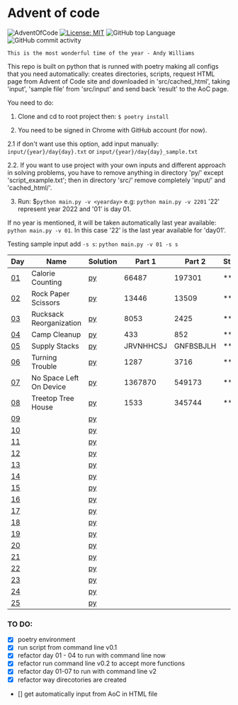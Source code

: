 # Advent of code

![AdventOfCode](https://img.shields.io/badge/Advent%20Of%20Code-2022-blue?style=flat-square) [![License: MIT](https://img.shields.io/badge/License-MIT-green.svg)](https://img.shields.io/github/license/Vasile-hij/pyAOC-2022?style=flat-square) ![GitHub top Language](https://img.shields.io/github/languages/count/Vasile-hij/pyAOC-2022?style=flat-square) ![GitHub commit activity](https://img.shields.io/github/commit-activity/w/Vasile-Hij/pyAOC-2022)

`This is the most wonderful time of the year - Andy Williams`

This repo is built on python that is runned with poetry making all configs that you need automatically: creates directories, scripts,
request HTML page from Advent of Code site and downloaded in 'src/cached_html', taking 'input', 'sample file' from 'src/input' and send back 'result' to the AoC page.

You need to do:
1. Clone and cd to root project then:
`$ poetry install`

2. You need to be signed in Chrome with GitHub account (for now).

2.1 if don't want use this option, add input manually: `input/{year}/day{day}.txt` or `input/{year}/day{day}_sample.txt`

2.2. If you want to use project with your own inputs and different approach in solving problems, you have to remove anything in directory 'py/' except 'script_example.txt'; then in directory 'src/' remove completely 'input/' and 'cached_html/'.


3. Run:
$`python main.py -v <yearday>` e.g: `python main.py -v 2201` '22' represent year 2022 and '01' is day 01.

If no year is mentioned, it will be taken automatically last year available: `python main.py -v 01`. 
In this case '22' is the last year available for 'day01'.

Testing sample input add `-s s`: `python main.py -v 01 -s s`


 
|  Day                                  | Name                    | Solution             | Part 1    | Part 2    | Stars   |
|---------------------------------------|-------------------------|----------------------|-----------|-----------|---------|
| [01](data/cached_html/2022/day1.html) | Calorie Counting        | [py](py/22/day01.py) | 66487     | 197301    | **      |
| [02](data/cached_html/2022/day2.html) | Rock Paper Scissors     | [py](py/22/day02.py) | 13446     | 13509     | **      |
| [03](data/cached_html/2022/day3.html) | Rucksack Reorganization | [py](py/22/day03.py) | 8053      | 2425      | **      |
| [04](data/cached_html/2022/day4.html) | Camp Cleanup            | [py](py/22/day04.py) | 433       | 852       | **      |
| [05](data/cached_html/2022/day5.html) | Supply Stacks           | [py](py/22/day05.py) | JRVNHHCSJ | GNFBSBJLH | **      |
| [06](data/cached_html/2022/day6.html) | Turning Trouble         | [py](py/22/day06.py) | 1287      | 3716      | **      |
| [07](data/cached_html/2022/day7.html) | No Space Left On Device | [py](py/22/day07.py) | 1367870   | 549173    | **      |
| [08](data/cached_html/2022/day8.html) | Treetop Tree House      | [py](py/22/day08.py) | 1533      | 345744    | **      |
| [09](data/cached_html/2022/day9.html) |                         | [py](py/22/day09.py) |           |           |         |
| [10](data/cached_html/2022/day10.html)|                         | [py](py/22/day10.py) |           |           |         |
| [11](data/cached_html/2022/day11.html)|                         | [py](py/22/day11.py) |           |           |         |
| [12](data/cached_html/2022/day12.html)|                         | [py](py/22/day12.py) |           |           |         |
| [13](data/cached_html/2022/day13.html)|                         | [py](py/22/day13.py) |           |           |         |
| [14](data/cached_html/2022/day14.html)|                         | [py](py/22/day14.py) |           |           |         |
| [15](data/cached_html/2022/day15.html)|                         | [py](py/22/day15.py) |           |           |         |
| [16](data/cached_html/2022/day16.html)|                         | [py](py/22/day16.py) |           |           |         |
| [17](data/cached_html/2022/day17.html)|                         | [py](py/22/day17.py) |           |           |         |
| [18](data/cached_html/2022/day18.html)|                         | [py](py/22/day18.py) |           |           |         |
| [19](data/cached_html/2022/day19.html)|                         | [py](py/22/day19.py) |           |           |         |
| [20](data/cached_html/2022/day20.html)|                         | [py](py/22/day20.py) |           |           |         |
| [21](data/cached_html/2022/day21.html)|                         | [py](py/22/day21.py) |           |           |         |
| [22](data/cached_html/2022/day22.html)|                         | [py](py/22/day22.py) |           |           |         |
| [23](data/cached_html/2022/day23.html)|                         | [py](py/22/day23.py) |           |           |         |
| [24](data/cached_html/2022/day24.html)|                         | [py](py/22/day24.py) |           |           |         |
| [25](data/cached_html/2022/day25.html)|                         | [py](py/22/day25.py) |           |           |         |

### TO DO:
- [x] poetry environment
- [x] run script from command line v0.1
- [x] refactor day 01 - 04 to run with command line now
- [x] refactor run command line v0.2 to accept more functions
- [x] refactor day 01-07 to run with command line v2
- [x] refactor way direcotories are created
- [] get automatically input from AoC in HTML file
